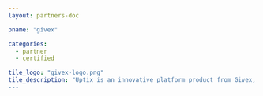 ```yaml
---
layout: partners-doc

pname: "givex"

categories: 
  - partner
  - certified

tile_logo: "givex-logo.png"
tile_description: "Uptix is an innovative platform product from Givex, designed for the sports and entertainment industries. The Uptix complete suite of services turns your existing tickets into stored value tickets also known as loaded tickets. They can serve as payment at concessions and merchandise throughout your venue”
---
```

